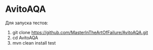 # AvitoAQA

Для запуска тестов:
1. git clone https://github.com/MasterInTheArtOfFailure/AvitoAQA.git
2. cd AvitoAQA
3. mvn clean install test
   

